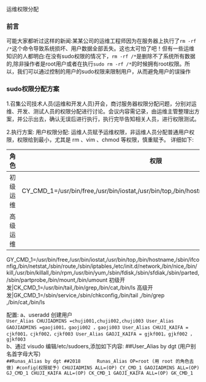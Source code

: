 运维权限分配

### 前言
可能大家都听过这样的新闻:某某公司的运维工程师因为在服务器上执行了`rm -rf /*`这个命令导致系统损坏、用户数据全部丢失。这也太可怕了吧！但有一些运维知识的人都明白:在没有sudo权限的情况下，`rm -rf /*`是删除不了系统所有数据的,除非操作者是root用户或者在执行`sudo rm -rf /*`的时候拥有root权限。所以，我们可以通过控制的用户的sudo权限来限制用户，从而避免用户的误操作

### sudo权限分配方案
1.召集公司技术人员(运维和开发人员)开会，商讨服务器权限分配问题，分别对运维、开发、测试人员的权限分配进行讨论。会议内容需记录，由运维主管整理出方案，并公示出去，确认无误后进行执行，执行完毕告知相关人员，进行权限测试。

2.执行方案:
用户权限分配:
运维人员赋予运维权限，非运维人员分配普通用户权限，权限给到最小，尤其是 rm 、vim 、chmod 等权限，慎重赋予。
详细如下:
 
角色|权限|
------|------------------------|
初级运维|CY_CMD_1=/usr/bin/free,/usr/bin/iostat,/usr/bin/top,/bin/hostname,/sbin/ifconfig,/bin/netstat    
高级运维|
GY_CMD_1=/usr/bin/free,/usr/bin/iostat,/usr/bin/top,/bin/hostname,/sbin/ifconfig,/bin/netstat,/sbin/route,/sbin/iptables,/etc/init.d/network,/bin/nice,/bin/kill,/usr/bin/killall,/bin/rpm,/usr/bin/yum,/sbin/fdisk,/sbin/sfdiak,/sbin/parted,/sbin/partprobe,/bin/mount,/bin/umount
初级开发|CK_CMD_1=/usr/bin/tail,/bin/grep,/bin/cat,/bin/ls
高级开发|GK_CMD_1=/sbin/service,/sbin/chkconfig,/bin/tail ,/bin/grep ,/bin/cat,/bin/ls

配置:
a、useradd 创建用户     
`User_Alias CHUJIADMINS =chuji001,chuji002,chuji003 User_Alias GAOJIADMINS =gaoji001，gaoji002 ，gaoji003 User_Alias CHUJI_KAIFA = cjkf001，cjkf002，cjkf003 User_Alias GAOJI_KAIFA = gjkf001，gjkf002 ，gjkf003`     
b、通过 visudo 编辑/etc/sudoers,添加如下内容: ##User_Alias by dgt (用户别名首字母大写)      
`##Runas_Alias by dgt ##2018     
Runas_Alias OP=root (用 root 的角色去做)
#config(权限赋予)
CHUJIADMINS ALL=(OP) CY_CMD_1
GAOJIADMINS ALL=(OP) GJ_CMD_1 CHUJI_KAIFA ALL=(OP) CK_CMD_1 GAOJI_KAIFA ALL=(OP) GK_CMD_1`

